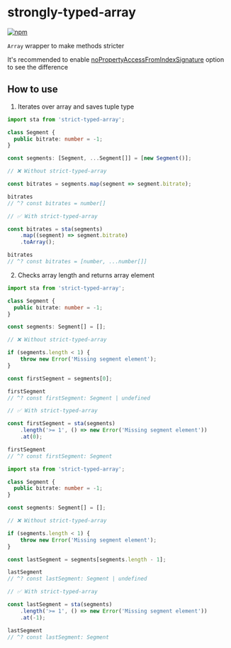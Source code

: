 # strongly-typed-array

[![npm](https://img.shields.io/npm/v/strongly-typed-array)](https://npm.im/strongly-typed-array)

`Array` wrapper to make methods stricter

It's recommended to enable [noPropertyAccessFromIndexSignature](https://www.typescriptlang.org/tsconfig#noPropertyAccessFromIndexSignature) option to see the difference

## How to use

1. Iterates over array and saves tuple type

```ts
import sta from 'strict-typed-array';

class Segment {
  public bitrate: number = -1;
}

const segments: [Segment, ...Segment[]] = [new Segment()];

// ❌ Without strict-typed-array

const bitrates = segments.map(segment => segment.bitrate);

bitrates
// ^? const bitrates = number[]

// ✅ With strict-typed-array

const bitrates = sta(segments)
    .map((segment) => segment.bitrate)
    .toArray();

bitrates
// ^? const bitrates = [number, ...number[]]
```

2. Checks array length and returns array element

```ts
import sta from 'strict-typed-array';

class Segment {
  public bitrate: number = -1;
}

const segments: Segment[] = [];

// ❌ Without strict-typed-array

if (segments.length < 1) {
    throw new Error('Missing segment element');
}

const firstSegment = segments[0];

firstSegment
// ^? const firstSegment: Segment | undefined

// ✅ With strict-typed-array

const firstSegment = sta(segments)
    .length('>= 1', () => new Error('Missing segment element'))
    .at(0);

firstSegment
// ^? const firstSegment: Segment
```

```ts
import sta from 'strict-typed-array';

class Segment {
  public bitrate: number = -1;
}

const segments: Segment[] = [];

// ❌ Without strict-typed-array

if (segments.length < 1) {
    throw new Error('Missing segment element');
}

const lastSegment = segments[segments.length - 1];

lastSegment
// ^? const lastSegment: Segment | undefined

// ✅ With strict-typed-array

const lastSegment = sta(segments)
    .length('>= 1', () => new Error('Missing segment element'))
    .at(-1);

lastSegment
// ^? const lastSegment: Segment
```

